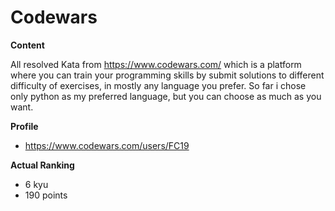 # Codewars

**Content**

All resolved Kata from https://www.codewars.com/ which is a platform where you can train your programming skills by submit solutions to different difficulty of exercises, in mostly any language you prefer.
So far i chose only python as my preferred language, but you can choose as much as you want.

**Profile**

* https://www.codewars.com/users/FC19


**Actual Ranking**

  * 6 kyu
  * 190 points
